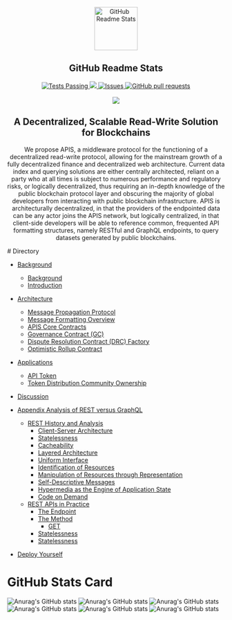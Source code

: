 <p align="center">
 <img width="100px" src="https://res.cloudinary.com/anuraghazra/image/upload/v1594908242/logo_ccswme.svg" align="center" alt="GitHub Readme Stats" />
 <h2 align="center">GitHub Readme Stats</h2>
<!--  <p align="center">Get dynamically generated GitHub stats on your readmes!</p> -->
</p>
  <p align="center">
    <a href="https://github.com/anuraghazra/github-readme-stats/actions">
      <img alt="Tests Passing" src="https://github.com/anuraghazra/github-readme-stats/workflows/Test/badge.svg" />
    </a>
    <a href="https://codecov.io/gh/anuraghazra/github-readme-stats">
      <img src="https://codecov.io/gh/anuraghazra/github-readme-stats/branch/master/graph/badge.svg" />
    </a>
    <a href="https://github.com/anuraghazra/github-readme-stats/issues">
      <img alt="Issues" src="https://img.shields.io/github/issues/anuraghazra/github-readme-stats?color=0088ff" />
    </a>
    <a href="https://github.com/anuraghazra/github-readme-stats/pulls">
      <img alt="GitHub pull requests" src="https://img.shields.io/github/issues-pr/anuraghazra/github-readme-stats?color=0088ff" />
    </a>
    <br />
    <br />
    <a href="https://www.theapis.xyz">
      <img src="https://www.theapis.xyz/static/img/apis_logo.png"/>
    </a>
  </p>

<h2 align="center">A Decentralized, Scalable Read-Write Solution for Blockchains</h2>
<p align="center">
We propose APIS, a middleware protocol for the functioning of a decentralized
read-write protocol, allowing for the mainstream growth of a fully decentralized finance and
decentralized web architecture. Current data index and querying solutions are either
centrally architected, reliant on a party who at all times is subject to numerous performance
and regulatory risks, or logically decentralized, thus requiring an in-depth knowledge of the
public blockchain protocol layer and obscuring the majority of global developers from
interacting with public blockchain infrastructure. APIS is architecturally decentralized, in
that the providers of the endpointed data can be any actor joins the APIS network, but
logically centralized, in that client-side developers will be able to reference common,
frequented API formatting structures, namely RESTful and GraphQL endpoints, to query
datasets generated by public blockchains.
</p>
# Directory

- [Background](#Background)
  - [Background](#Background)
  - [Introduction](#Introduction)
- [Architecture](#Architecture)
  - [Message Propagation Protocol](#Message-Propagation-Protocol)
  - [Message Formatting Overview](#Message-Formatting-Overview)
  - [APIS Core Contracts](#APIS-Core-Contracts)
  - [Governance Contract (GC)](#Governance-Contract (GC))
  - [Dispute Resolution Contract (DRC) Factory](#Dispute-Resolution-Contract-(DRC)-Factory)
  - [Optimistic Rollup Contract](#Optimistic-Rollup-Contract)
- [Applications](#Applications)
  - [API Token](#API-Token)
  - [Token Distribution Community Ownership](#Token-Distribution-Community-Ownership)
- [Discussion](#Discussion)
- [Appendix Analysis of REST versus GraphQL](#Appendix-Analysis-of-REST-versus-GraphQL)
  - [REST History and Analysis](#REST-History-and-Analysis)
    - [Client-Server Architecture](#Client-Server-Architecture)
    - [Statelessness](#Statelessness)
    - [Cacheability](#Cacheability)
    - [Layered Architecture](#Layered-Architecture)
    - [Uniform Interface](#Uniform-Interface)
    - [Identification of Resources](#Identification-of-Resources)
    - [Manipulation of Resources through Representation](#Manipulation-of-Resources-through-Representation)
    - [Self-Descriptive Messages](#Self-Descriptive-Messages)
    - [Hypermedia as the Engine of Application State](#Hypermedia-as-the-Engine-of-Application-State)
    - [Code on Demand](#Code-on-Demand)
  - [REST APIs in Practice](#REST-APIs-in-Practice)
    - [The Endpoint](#The-Endpoint)
    - [The Method](#The-Method)
      - [GET](#GET)
    - [Statelessness](#Statelessness)
    - [Statelessness](#Statelessness)

- [Deploy Yourself](#deploy-on-your-own-vercel-instance)
# GitHub Stats Card

![Anurag's GitHub stats](https://github-readme-stats.vercel.app/api?username=anuraghazra&show_icons=true&theme=merko)
![Anurag's GitHub stats](https://github-readme-stats.vercel.app/api?username=anuraghazra&show_icons=true&theme=gruvbox)
![Anurag's GitHub stats](https://github-readme-stats.vercel.app/api?username=anuraghazra&show_icons=true&theme=radical)
![Anurag's GitHub stats](https://github-readme-stats.vercel.app/api?username=anuraghazra&show_icons=true&theme=tokyonight)
![Anurag's GitHub stats](https://github-readme-stats.vercel.app/api?username=anuraghazra&show_icons=true&theme=onedark)
![Anurag's GitHub stats](https://github-readme-stats.vercel.app/api?username=anuraghazra&show_icons=true&theme=radical)
